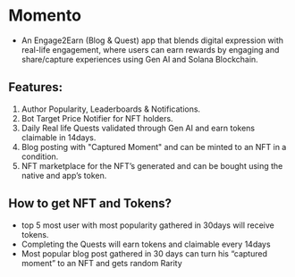 # Momento
- An Engage2Earn (Blog & Quest) app that blends digital expression with real-life engagement, where users can earn rewards by engaging and share/capture experiences using Gen AI and Solana Blockchain.

## Features:
1. Author Popularity, Leaderboards & Notifications.
2. Bot Target Price Notifier for NFT holders.
3. Daily Real life Quests validated through Gen AI and earn tokens claimable in 14days.
4. Blog posting with "Captured Moment" and can be minted to an NFT in a condition.
5. NFT marketplace for the NFT’s generated and can be bought using the native and app’s token.

## How to get NFT and Tokens?
- top 5 most user with most popularity gathered in 30days will receive tokens.
- Completing the Quests will earn tokens and claimable every 14days
- Most popular blog post gathered in 30 days can turn his “captured moment” to an NFT and gets random Rarity